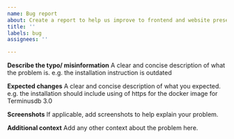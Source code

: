 ```yaml
---
name: Bug report
about: Create a report to help us improve to frontend and website presentation.
title: ''
labels: bug
assignees: ''

---
```


**Describe the typo/ misinformation**
A clear and concise description of what the problem is. e.g. the installation instruction is outdated

**Expected changes**
A clear and concise description of what you expected. e.g. the installation should include using of https for the docker image for Terminusdb 3.0

**Screenshots**
If applicable, add screenshots to help explain your problem.

**Additional context**
Add any other context about the problem here.
